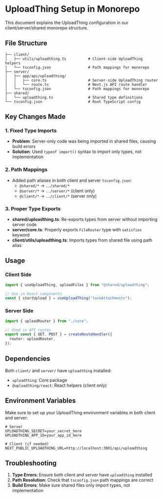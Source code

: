 # UploadThing Setup in Monorepo

This document explains the UploadThing configuration in our client/server/shared monorepo structure.

## File Structure

```
├── client/
│   ├── utils/uploadthing.ts          # Client-side UploadThing helpers
│   └── tsconfig.json                 # Path mappings for monorepo
├── server/
│   ├── app/api/uploadthing/
│   │   ├── core.ts                   # Server-side UploadThing router
│   │   └── route.ts                  # Next.js API route handler
│   └── tsconfig.json                 # Path mappings for monorepo
├── shared/
│   └── uploadthing.ts                # Shared type definitions
└── tsconfig.json                     # Root TypeScript config
```

## Key Changes Made

### 1. Fixed Type Imports
- **Problem**: Server-only code was being imported in shared files, causing build errors
- **Solution**: Used `typeof import()` syntax to import only types, not implementation

### 2. Path Mappings
- Added path aliases in both client and server `tsconfig.json`:
  - `@shared/*` → `../shared/*`
  - `@server/*` → `../server/*` (client only)
  - `@client/*` → `../client/*` (server only)

### 3. Proper Type Exports
- **shared/uploadthing.ts**: Re-exports types from server without importing server code
- **server/core.ts**: Properly exports `FileRouter` type with `satisfies` keyword
- **client/utils/uploadthing.ts**: Imports types from shared file using path alias

## Usage

### Client Side
```typescript
import { useUploadThing, uploadFiles } from "@shared/uploadthing";

// Use in React components
const { startUpload } = useUploadThing("taskAttachments");
```

### Server Side
```typescript
import { uploadRouter } from "./core";

// Used in API routes
export const { GET, POST } = createRouteHandler({
  router: uploadRouter,
});
```

## Dependencies

Both `client/` and `server/` have `uploadthing` installed:
- `uploadthing`: Core package
- `@uploadthing/react`: React helpers (client only)

## Environment Variables

Make sure to set up your UploadThing environment variables in both client and server:

```env
# Server
UPLOADTHING_SECRET=your_secret_here
UPLOADTHING_APP_ID=your_app_id_here

# Client (if needed)
NEXT_PUBLIC_UPLOADTHING_URL=http://localhost:3001/api/uploadthing
```

## Troubleshooting

1. **Type Errors**: Ensure both client and server have `uploadthing` installed
2. **Path Resolution**: Check that `tsconfig.json` path mappings are correct
3. **Build Errors**: Make sure shared files only import types, not implementation 